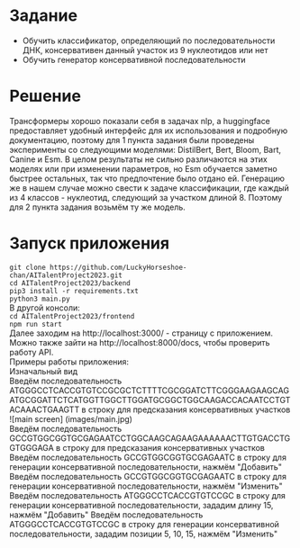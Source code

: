 # Задание
- Обучить классификатор, определяющий по последовательности ДНК, консервативен данный участок из 9 нуклеотидов или нет  
- Обучить генератор консервативной последовательности  
# Решение
Трансформеры хорошо показали себя в задачах nlp, а huggingface предоставляет удобный интерфейс для их использования и подробную документацию, поэтому для 1 пункта задания были проведены эксперименты со следующими моделями: DistilBert, Bert, Bloom, Bart, Canine и Esm.  В целом результаты не сильно различаются на этих моделях или при изменении параметров, но Esm обучается заметно быстрее остальных, так что предпочтение было отдано ей. Генерацию же в нашем случае можно свести к задаче классификации, где каждый из 4 классов - нуклеотид, следующий за участком длиной 8. Поэтому для 2 пункта задания возьмём ту же модель.  
# Запуск приложения  
`git clone https://github.com/LuckyHorseshoe-chan/AITalentProject2023.git`  
`cd AITalentProject2023/backend`   
`pip3 install -r requirements.txt`  
`python3 main.py`  
В другой консоли:  
`cd AITalentProject2023/frontend`  
`npm run start`  
Далее заходим на http://localhost:3000/ - страницу с приложением. Можно также зайти на http://localhost:8000/docs, чтобы проверить работу API.  
Примеры работы приложения:  
Изначальный вид  
Введём последовательность ATGGGCCTCACCGTGTCCGCGCTCTTTTCGCGGATCTTCGGGAAGAAGCAGATGCGGATTCTCATGGTTGGCTTGGATGCGGCTGGCAAGACCACAATCCTGTACAAACTGAAGTT в строку для предсказания консервативных участков   
![main screen] (images/main.jpg)  
Введём последовательность GCCGTGGCGGTGCGAGAATCCTGGCAAGCAGAAGAAAAAACTTGTGACCTGGTGGGAGA в строку для предсказания консервативных участков
Введём последовательность GCCGTGGCGGTGCGAGAATC в строку для генерации консервативной последовательности, нажмём "Добавить"
Введём последовательность GCCGTGGCGGTGCGAGAATC в строку для генерации консервативной последовательности, нажмём "Изменить"
Введём последовательность ATGGGCCTCACCGTGTCCGC в строку для генерации консервативной последовательности, зададим длину 15, нажмём "Добавить"
Введём последовательность ATGGGCCTCACCGTGTCCGC в строку для генерации консервативной последовательности, зададим позиции 5, 10, 15, нажмём "Изменить"